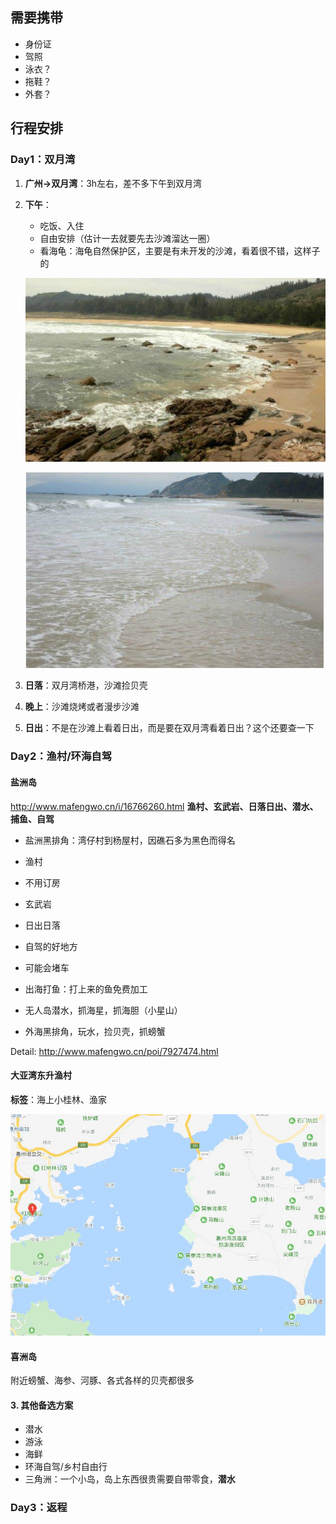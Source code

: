 ## 需要携带

* 身份证
* 驾照
* 泳衣？
* 拖鞋？
* 外套？

## 行程安排

### Day1：双月湾

1. **广州->双月湾**：3h左右，差不多下午到双月湾

2. **下午**：

   * 吃饭、入住
   * 自由安排（估计一去就要先去沙滩溜达一圈）
   * 看海龟：海龟自然保护区，主要是有未开发的沙滩，看着很不错，这样子的

   ![haigui](https://github.com/leechengpeng/Travel/blob/master/Image/huizhou/haigui.png)

   ![beach](https://github.com/leechengpeng/Travel/blob/master/Image/huizhou/beach.png)

3. **日落**：双月湾桥港，沙滩捡贝壳

4. **晚上**：沙滩烧烤或者漫步沙滩

5. **日出**：不是在沙滩上看着日出，而是要在双月湾看着日出？这个还要查一下

### Day2：渔村/环海自驾

####  盐洲岛

http://www.mafengwo.cn/i/16766260.html
**渔村、玄武岩、日落日出、潜水、捕鱼、自驾**

- 盐洲黑排角：湾仔村到杨屋村，因礁石多为黑色而得名

- 渔村
- 不用订房
- 玄武岩
- 日出日落
- 自驾的好地方
- 可能会堵车
- 出海打鱼：打上来的鱼免费加工
- 无人岛潜水，抓海星，抓海胆（小星山）
- 外海黑排角，玩水，捡贝壳，抓螃蟹

Detail: http://www.mafengwo.cn/poi/7927474.html

#### 大亚湾东升渔村

**标签**：海上小桂林、渔家

![dongsheng](https://github.com/leechengpeng/Travel/blob/master/Image/huizhou/dongsheng.jpg)

#### 喜洲岛

附近螃蟹、海参、河豚、各式各样的贝壳都很多

#### 3. 其他备选方案

- 潜水
- 游泳
- 海鲜
- 环海自驾/乡村自由行
- 三角洲：一个小岛，岛上东西很贵需要自带零食，**潜水**

### Day3：返程
